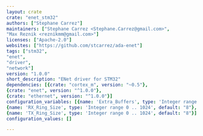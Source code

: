 ```yaml
---
layout: crate
crate: "enet_stm32"
authors: ["Stephane Carrez"]
maintainers: ["Stephane Carrez <Stephane.Carrez@gmail.com>",
"Max Reznik <reznikmm@gmail.com>"]
licenses: ["Apache-2.0"]
websites: ["https://github.com/stcarrez/ada-enet"]
tags: ["stm32",
"enet",
"driver",
"network"]
version: "1.0.0"
short_description: "ENet driver for STM32"
dependencies: [{crate: "cortex_m", version: "~0.5"},
{crate: "enet", version: "^1.0.0"},
{crate: "ethernet", version: "^1.0.0"}]
configuration_variables: [{name: 'Extra_Buffers', type: 'Integer range 0 .. 1024', default: "8"},
{name: 'RX_Ring_Size', type: 'Integer range 0 .. 1024', default: "8"},
{name: 'TX_Ring_Size', type: 'Integer range 0 .. 1024', default: "8"}]
configuration_values: []

---
```



